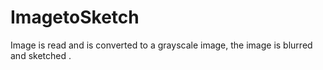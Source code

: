 # ImagetoSketch

Image is read and is converted to a grayscale image, the image is blurred and sketched .
